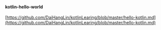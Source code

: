#### kotlin-hello-world
[https://github.com/DaiHangLin/kotlinLearing/blob/master/hello-kotlin.md](https://github.com/DaiHangLin/kotlinLearing/blob/master/hello-kotlin.md)
